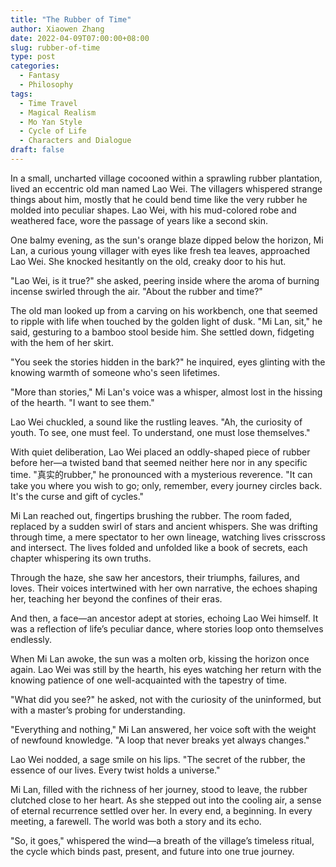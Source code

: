 ```yaml
---
title: "The Rubber of Time"
author: Xiaowen Zhang
date: 2022-04-09T07:00:00+08:00
slug: rubber-of-time
type: post
categories:
  - Fantasy
  - Philosophy
tags:
  - Time Travel
  - Magical Realism
  - Mo Yan Style
  - Cycle of Life
  - Characters and Dialogue
draft: false
---
```


In a small, uncharted village cocooned within a sprawling rubber plantation, lived an eccentric old man named Lao Wei. The villagers whispered strange things about him, mostly that he could bend time like the very rubber he molded into peculiar shapes. Lao Wei, with his mud-colored robe and weathered face, wore the passage of years like a second skin. 

One balmy evening, as the sun's orange blaze dipped below the horizon, Mi Lan, a curious young villager with eyes like fresh tea leaves, approached Lao Wei. She knocked hesitantly on the old, creaky door to his hut.

"Lao Wei, is it true?" she asked, peering inside where the aroma of burning incense swirled through the air. "About the rubber and time?"

The old man looked up from a carving on his workbench, one that seemed to ripple with life when touched by the golden light of dusk. "Mi Lan, sit," he said, gesturing to a bamboo stool beside him. She settled down, fidgeting with the hem of her skirt.

"You seek the stories hidden in the bark?" he inquired, eyes glinting with the knowing warmth of someone who's seen lifetimes.

"More than stories," Mi Lan's voice was a whisper, almost lost in the hissing of the hearth. "I want to see them."

Lao Wei chuckled, a sound like the rustling leaves. "Ah, the curiosity of youth. To see, one must feel. To understand, one must lose themselves."

With quiet deliberation, Lao Wei placed an oddly-shaped piece of rubber before her—a twisted band that seemed neither here nor in any specific time. "真实的rubber," he pronounced with a mysterious reverence. "It can take you where you wish to go; only, remember, every journey circles back. It's the curse and gift of cycles."

Mi Lan reached out, fingertips brushing the rubber. The room faded, replaced by a sudden swirl of stars and ancient whispers. She was drifting through time, a mere spectator to her own lineage, watching lives crisscross and intersect. The lives folded and unfolded like a book of secrets, each chapter whispering its own truths.

Through the haze, she saw her ancestors, their triumphs, failures, and loves. Their voices intertwined with her own narrative, the echoes shaping her, teaching her beyond the confines of their eras. 

And then, a face—an ancestor adept at stories, echoing Lao Wei himself. It was a reflection of life’s peculiar dance, where stories loop onto themselves endlessly.

When Mi Lan awoke, the sun was a molten orb, kissing the horizon once again. Lao Wei was still by the hearth, his eyes watching her return with the knowing patience of one well-acquainted with the tapestry of time.

"What did you see?" he asked, not with the curiosity of the uninformed, but with a master’s probing for understanding.

"Everything and nothing," Mi Lan answered, her voice soft with the weight of newfound knowledge. "A loop that never breaks yet always changes."

Lao Wei nodded, a sage smile on his lips. "The secret of the rubber, the essence of our lives. Every twist holds a universe."

Mi Lan, filled with the richness of her journey, stood to leave, the rubber clutched close to her heart. As she stepped out into the cooling air, a sense of eternal recurrence settled over her. In every end, a beginning. In every meeting, a farewell. The world was both a story and its echo.

"So, it goes," whispered the wind—a breath of the village’s timeless ritual, the cycle which binds past, present, and future into one true journey.